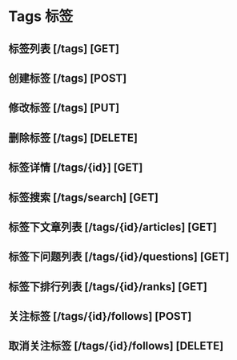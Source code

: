 # Tags 标签

## 标签列表 [/tags] [GET]

## 创建标签 [/tags] [POST]

## 修改标签 [/tags] [PUT]

## 删除标签 [/tags] [DELETE]

## 标签详情 [/tags/{id}] [GET]

## 标签搜索 [/tags/search] [GET]

## 标签下文章列表 [/tags/{id}/articles] [GET]

## 标签下问题列表 [/tags/{id}/questions] [GET]

## 标签下排行列表 [/tags/{id}/ranks] [GET]

## 关注标签 [/tags/{id}/follows] [POST]

## 取消关注标签 [/tags/{id}/follows] [DELETE]
